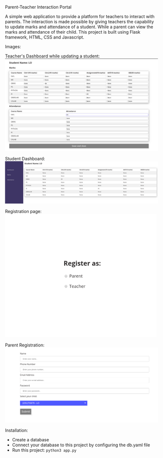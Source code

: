 Parent-Teacher Interaction Portal

A simple web application to provide a platform for teachers to interact with parents. The interaction is made possible by giving teachers the capability to update marks and attendance of a student. While a parent can view the marks and attendance of their child. This project is built using Flask framework, HTML, CSS and Javascript. 

Images:

Teacher's Dashboard while updating a student:<img src="https://github.com/nishant-boro/parent-teacher-interaction-portal/blob/master/dashboard_teacher.png" width="800"> 

Student Dashboard:<img src="https://github.com/nishant-boro/parent-teacher-interaction-portal/blob/master/student_dashboard.png" width="800">

Registration page:<img src="https://github.com/nishant-boro/parent-teacher-interaction-portal/blob/master/registration.png" width="500"> 

Parent Registration:<img src="https://github.com/nishant-boro/parent-teacher-interaction-portal/blob/master/register_parent.png" width="800">

Installation:

- Create a database
- Connect your database to this project by configuring the db.yaml file
- Run this project: ``` python3 app.py ```
